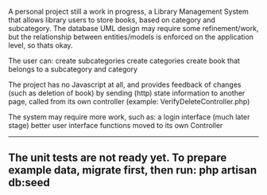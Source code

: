 A personal project still a work in progress, a Library Management System that allows library users to store books, based on category and subcategory. The database UML design may require some refinement/work, but the relationship between entities/models is enforced on the application level, so thats okay. 

The user can:
    create subcategories
    create categories
    create book that belongs to a subcategory and category

The project has no Javascript at all, and provides feedback of changes (such as deletion of book) by sending (http) state information to another page, called from its own controller (example: VerifyDeleteController.php)  

The system may require more work, such as:
    a login interface (much later stage)
    better user interface
    functions moved to its own Controller


--------------------------------------------------------
The unit tests are not ready yet.
To prepare example data, migrate first, then run:
  php artisan db:seed
--------------------------------------------------------
